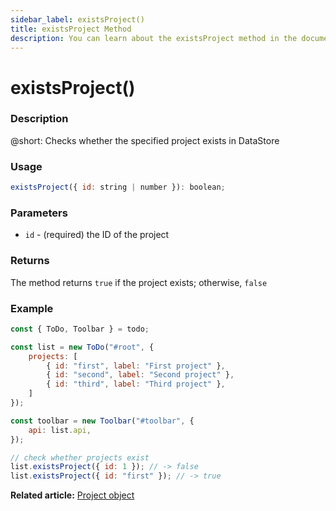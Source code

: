 ```yaml
---
sidebar_label: existsProject()
title: existsProject Method
description: You can learn about the existsProject method in the documentation of the DHTMLX JavaScript To Do List library. Browse developer guides and API reference, try out code examples and live demos, and download a free 30-day evaluation version of DHTMLX To Do List.
---
```


# existsProject()

### Description

@short: Checks whether the specified project exists in DataStore


### Usage

~~~js
existsProject({ id: string | number }): boolean;
~~~

### Parameters

- `id` - (required) the ID of the project

### Returns

The method returns `true` if the project exists; otherwise, `false`

### Example

~~~js {16-17}
const { ToDo, Toolbar } = todo;

const list = new ToDo("#root", {
    projects: [
        { id: "first", label: "First project" },
        { id: "second", label: "Second project" },
        { id: "third", label: "Third project" },
    ]
});

const toolbar = new Toolbar("#toolbar", {
    api: list.api,
});

// check whether projects exist
list.existsProject({ id: 1 }); // -> false
list.existsProject({ id: "first" }); // -> true
~~~

**Related article:** [Project object](guides/project_object_operations.md)